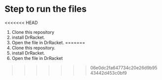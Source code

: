 # Step to run the files

<<<<<<< HEAD
1. Clone this repository
2. install DrRacket.
3. Open the file in DrRacket.
=======
1. Clone this repository.
2. install DrRacket.
3. Open the file in DrRacket
>>>>>>> 06e0dc2fa647734c20e26d9b9543442d453c0bf9
